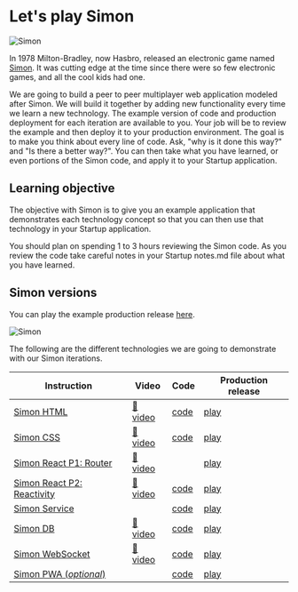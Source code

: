 # Let's play Simon

![Simon](simon.png)

In 1978 Milton-Bradley, now Hasbro, released an electronic game named [Simon](<https://en.wikipedia.org/wiki/Simon_(game)>). It was cutting edge at the time since there were so few electronic games, and all the cool kids had one.

We are going to build a peer to peer multiplayer web application modeled after Simon. We will build it together by adding new functionality every time we learn a new technology. The example version of code and production deployment for each iteration are available to you. Your job will be to review the example and then deploy it to your production environment. The goal is to make you think about every line of code. Ask, "why is it done this way?" and "Is there a better way?". You can then take what you have learned, or even portions of the Simon code, and apply it to your Startup application.

## Learning objective

The objective with Simon is to give you an example application that demonstrates each technology concept so that you can then use that technology in your Startup application.

You should plan on spending 1 to 3 hours reviewing the Simon code. As you review the code take careful notes in your Startup notes.md file about what you have learned.

## Simon versions

You can play the example production release [here](https://simon.cs260.click).

![Simon](../startup/simonPlay.gif)

The following are the different technologies we are going to demonstrate with our Simon iterations.

| Instruction                                                          | Video                                    | Code                                                                | Production release                          |
| -------------------------------------------------------------------- | ---------------------------------------- | ------------------------------------------------------------------- | ------------------------------------------- |
| [Simon HTML](../../simon/simonHtml/simonHtml.md)                     | [🎥 video](https://youtu.be/zg7eDNRMnWA) | [code](https://github.com/webprogramming260/simon-html#readme)      | [play](https://simon-html.cs260.click)      |
| [Simon CSS](../../simon/simonCss/simonCss.md)                        | [🎥 video](https://youtu.be/N7DVKsvUJgM) | [code](https://github.com/webprogramming260/simon-css#readme)       | [play](https://simon-css.cs260.click)       |
| [Simon React P1: Router](../../simon/simonReact/simonReactP1.md)     | [🎥 video](https://youtu.be/-Gv27DPUPbQ) |                                                                     | [play](https://simon-react.cs260.click)     |
| [Simon React P2: Reactivity](../../simon/simonReact/simonReactP2.md) | [🎥 video](https://youtu.be/xmH_DJF7kOQ) | [code](https://github.com/webprogramming260/simon-react#readme)     | [play](https://simon-react.cs260.click)     |
| [Simon Service](../../simon/simonService/simonService.md)            |                                          | [code](https://github.com/webprogramming260/simon-service#readme)   | [play](https://simon-service.cs260.click)   |
| [Simon DB](../../simon/simonDb/simonDb.md)                           | [🎥 video](https://youtu.be/f75muk9W-Jc) | [code](https://github.com/webprogramming260/simon-db#readme)        | [play](https://simon-db.cs260.click)        |
| [Simon WebSocket](../../simon/simonWebSocket/simonWebSocket.md)      | [🎥 video](https://youtu.be/oVO2VIG0zfI) | [code](https://github.com/webprogramming260/simon-websocket#readme) | [play](https://simon-websocket.cs260.click) |
| [Simon PWA (_optional_)](../../simon/simonPwa/simonPwa.md)           |                                          | [code](https://github.com/webprogramming260/simon-pwa#readme)       | [play](https://simon-pwa.cs260.click)       |
